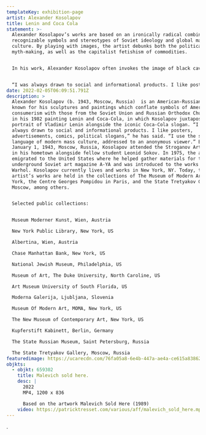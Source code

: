 ```yaml
---
templateKey: exhibition-page
artist: Alexander Kosolapov
title: Lenin and Coca Cola
statement: >-
  Alexander Kosolapov’s works are based on an ironically radical combination of
  recognizable symbols and stereotypes of Soviet ideology and global mass
  culture. By playing with images, the artist debunks both the political Soviet
  myth-making, as well as the capitalist fetishism of commodities. 


  In his work, Alexander Kosolapov often invokes the image of black caviar, the 'calling card' of Soviet and then Russian exports. The classic design of the world-famous can, and Kosolapov, who worked for years in Soviet advertising, knows it as well as anybody. The artist puts flat rows of cans on one canvas, quoting American artist Andy Warhol, who "stamped" endless cans of Campbell's soup in his 1960s paintings and prints.


  “I was always drawn to social and informational products. I like posters, advertisements, comics, and political slogans. I use the shared language of modern mass culture, addressed to an anonymous viewer… All these elements (of mass culture) are reflected in my Sots-art and pop-art works.” — Alexander Kosolapov
date: 2022-02-05T06:09:51.791Z
description: >
  Alexander Kosolapov (b. 1943, Moscow, Russia)  is an American-Russian artist
  known for his sculptures and paintings which conflate symbols of American
  consumerism with those from the Soviet Union and Russian Orthodox Church. As
  in his 1982 painting Lenin and Coca-Cola, in which Kosolapov juxtaposed a
  portrait of Vladimir Lenin alongside the iconic Coca-Cola slogan. “I was
  always drawn to social and informational products. I like posters,
  advertisements, comics, political slogans,” he has said. “I use the shared
  language of modern mass culture, addressed to an anonymous viewer.” Born on
  January 1, 1943, Moscow, Russia, Kosolapov attended the Stroganov Art School
  in his hometown alongside fellow student Leonid Sokov. In 1975, the artist
  emigrated to the United States where he helped gather materials for the
  underground Soviet art magazine A-YA and was introduced to the works of Andy
  Warhol. Kosolapov currently lives and works in New York, NY. Today, the
  artist’s works are held in the collections of The Museum of Modern Art in New
  York, the Centre Georges Pompidou in Paris, and the State Tretyakov Gallery in
  Moscow, among others.


  Selected public collections:


  Museum Moderner Kunst, Wien, Austria

  New York Public Library, New York, US

  Albertina, Wien, Austria

  Chase Manhattan Bank, New York, US

  National Jewish Museum, Philadelphia, US

  Museum of Art, The Duke University, North Caroline, US

  Art Museum University of South Florida, US

  Moderna Galerija, Ljubljana, Slovenia

  Museum Of Modern Art, MOMA, New York, US

  The New Museum of Contemporary Art, New York, US

  Kupferstift Kabinett, Berlin, Germany

  The State Russian Museum, Saint Petersburg, Russia

  The State Tretyakov Gallery, Moscow, Russia
featuredimage: https://ucarecdn.com/76fa05a8-6e4b-447a-ae4a-ce615a838625/
objkts:
  - objkt: 659302
    title: Malevich sold here.
    desc: |
      2022
      MP4, 1200 x 836

      Based on the artwork Malevich Sold Here (1989)
    video: https://patricktresset.com/various/aff/malevich_sold_here.mp4
---
```

.
